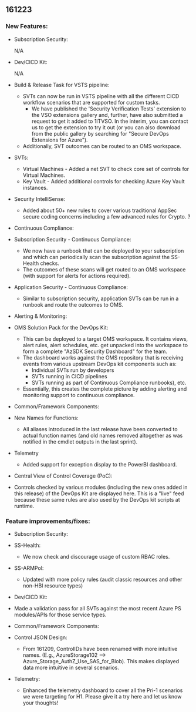 ## 161223 
### New Features: 
* Subscription Security: 
 
    N/A
* Dev/CICD Kit: 

    N/A
* Build & Release Task for VSTS pipeline: 
	* SVTs can now be run in VSTS pipeline with all the different CICD workflow scenarios that are supported for custom tasks.  
		* We have published the 'Security Verification Tests' extension to the VSO extensions gallery and, further, have also submitted a request to get it added to 1ITVSO. In the interim, you can contact us to get the extension to try it out (or you can also download from the public gallery by searching for "Secure DevOps Extensions for Azure"). 
	* Additionally, SVT outcomes can be routed to an OMS workspace.  
* SVTs: 
	* Virtual Machines - Added a net SVT to check core set of controls for Virtual Machines. 
	* Key Vault - Added additional controls for checking Azure Key Vault instances.  
* Security IntelliSense: 
	* Added about 50+ new rules to cover various traditional AppSec secure coding concerns including a few advanced rules for Crypto. 
? 
* Continuous Compliance: 
* Subscription Security - Continuous Compliance: 
	* We now have a runbook that can be deployed to your subscription and which can periodically scan the subscription against the SS-Health checks.  
	* The outcomes of these scans will get routed to an OMS workspace (with support for alerts for actions required). 
* Application Security - Continuous Compliance: 
	* Similar to subscription security, application SVTs can be run in a runbook and route the outcomes to OMS. 
 
* Alerting & Monitoring: 
* OMS Solution Pack for the DevOps Kit: 
	* This can be deployed to a target OMS workspace. It contains views, alert rules, alert schedules, etc. get unpacked into the workspace to form a complete "AzSDK Security Dashboard" for the team. 
	* The dashboard works against the OMS repository that is receiving events from various upstream DevOps kit components such as: 
		* Individual SVTs run by developers 
		* SVTs running in CICD pipelines 
		* SVTs running as part of Continuous Compliance runbooks), etc. 
	* Essentially, this creates the complete picture by adding alerting and monitoring support to continuous compliance. 
 
* Common/Framework Components:
* New Names for Functions: 
	* All aliases introduced in the last release have been converted to actual function names (and old names removed altogether as was notified in the cmdlet outputs in the last sprint).  
* Telemetry 
	* Added support for exception display to the PowerBI dashboard. 
 
* Central View of Control Coverage (PoC): 
* Controls checked by various modules (including the new ones added in this release) of the DevOps Kit are displayed here. This is a "live" feed because these same rules are also used by the DevOps kit scripts at runtime. 
 
 
### Feature improvements/fixes: 
* Subscription Security: 
* SS-Health: 
	* We now check and discourage usage of custom RBAC roles. 
* SS-ARMPol: 
	* Updated with more policy rules (audit classic resources and other non-HBI resource types) 
 
* Dev/CICD Kit: 
* Made a validation pass for all SVTs against the most recent Azure PS modules/APIs for those service types.  
 
* Common/Framework Components: 
* Control JSON Design: 
	* From 161209, ControlIDs have been renamed with more intuitive names. (E.g., AzureStorage102 --> Azure_Storage_AuthZ_Use_SAS_for_Blob). This makes displayed data more intuitive in several scenarios. 
* Telemetry: 
	* Enhanced the telemetry dashboard to cover all the Pri-1 scenarios we were targeting for H1. Please give it a try here and let us know your thoughts! 
 